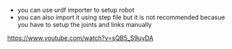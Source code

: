 - you can use urdf importer to setup robot
- you can also import it using step file but it is not recommended becasue you have to setup the joints and links manually


https://www.youtube.com/watch?v=sQB5_S9uyDA